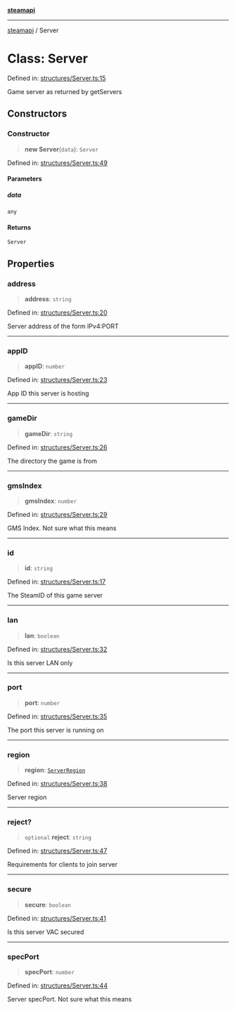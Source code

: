 [**steamapi**](../README.md)

***

[steamapi](../README.md) / Server

# Class: Server

Defined in: [structures/Server.ts:15](https://github.com/xDimGG/node-steamapi/blob/3e56810b4e484abde1e0f43153e48f61f57ece33/src/structures/Server.ts#L15)

Game server as returned by getServers

## Constructors

### Constructor

> **new Server**(`data`): `Server`

Defined in: [structures/Server.ts:49](https://github.com/xDimGG/node-steamapi/blob/3e56810b4e484abde1e0f43153e48f61f57ece33/src/structures/Server.ts#L49)

#### Parameters

##### data

`any`

#### Returns

`Server`

## Properties

### address

> **address**: `string`

Defined in: [structures/Server.ts:20](https://github.com/xDimGG/node-steamapi/blob/3e56810b4e484abde1e0f43153e48f61f57ece33/src/structures/Server.ts#L20)

Server address of the form IPv4:PORT

***

### appID

> **appID**: `number`

Defined in: [structures/Server.ts:23](https://github.com/xDimGG/node-steamapi/blob/3e56810b4e484abde1e0f43153e48f61f57ece33/src/structures/Server.ts#L23)

App ID this server is hosting

***

### gameDir

> **gameDir**: `string`

Defined in: [structures/Server.ts:26](https://github.com/xDimGG/node-steamapi/blob/3e56810b4e484abde1e0f43153e48f61f57ece33/src/structures/Server.ts#L26)

The directory the game is from

***

### gmsIndex

> **gmsIndex**: `number`

Defined in: [structures/Server.ts:29](https://github.com/xDimGG/node-steamapi/blob/3e56810b4e484abde1e0f43153e48f61f57ece33/src/structures/Server.ts#L29)

GMS Index. Not sure what this means

***

### id

> **id**: `string`

Defined in: [structures/Server.ts:17](https://github.com/xDimGG/node-steamapi/blob/3e56810b4e484abde1e0f43153e48f61f57ece33/src/structures/Server.ts#L17)

The SteamID of this game server

***

### lan

> **lan**: `boolean`

Defined in: [structures/Server.ts:32](https://github.com/xDimGG/node-steamapi/blob/3e56810b4e484abde1e0f43153e48f61f57ece33/src/structures/Server.ts#L32)

Is this server LAN only

***

### port

> **port**: `number`

Defined in: [structures/Server.ts:35](https://github.com/xDimGG/node-steamapi/blob/3e56810b4e484abde1e0f43153e48f61f57ece33/src/structures/Server.ts#L35)

The port this server is running on

***

### region

> **region**: [`ServerRegion`](../enumerations/ServerRegion.md)

Defined in: [structures/Server.ts:38](https://github.com/xDimGG/node-steamapi/blob/3e56810b4e484abde1e0f43153e48f61f57ece33/src/structures/Server.ts#L38)

Server region

***

### reject?

> `optional` **reject**: `string`

Defined in: [structures/Server.ts:47](https://github.com/xDimGG/node-steamapi/blob/3e56810b4e484abde1e0f43153e48f61f57ece33/src/structures/Server.ts#L47)

Requirements for clients to join server

***

### secure

> **secure**: `boolean`

Defined in: [structures/Server.ts:41](https://github.com/xDimGG/node-steamapi/blob/3e56810b4e484abde1e0f43153e48f61f57ece33/src/structures/Server.ts#L41)

Is this server VAC secured

***

### specPort

> **specPort**: `number`

Defined in: [structures/Server.ts:44](https://github.com/xDimGG/node-steamapi/blob/3e56810b4e484abde1e0f43153e48f61f57ece33/src/structures/Server.ts#L44)

Server specPort. Not sure what this means

